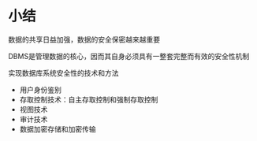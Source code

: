 # 小结

数据的共享日益加强，数据的安全保密越来越重要 

DBMS是管理数据的核心，因而其自身必须具有一整套完整而有效的安全性机制

实现数据库系统安全性的技术和方法 

* 用户身份鉴别 
* 存取控制技术：自主存取控制和强制存取控制 
* 视图技术 
* 审计技术 
* 数据加密存储和加密传输

